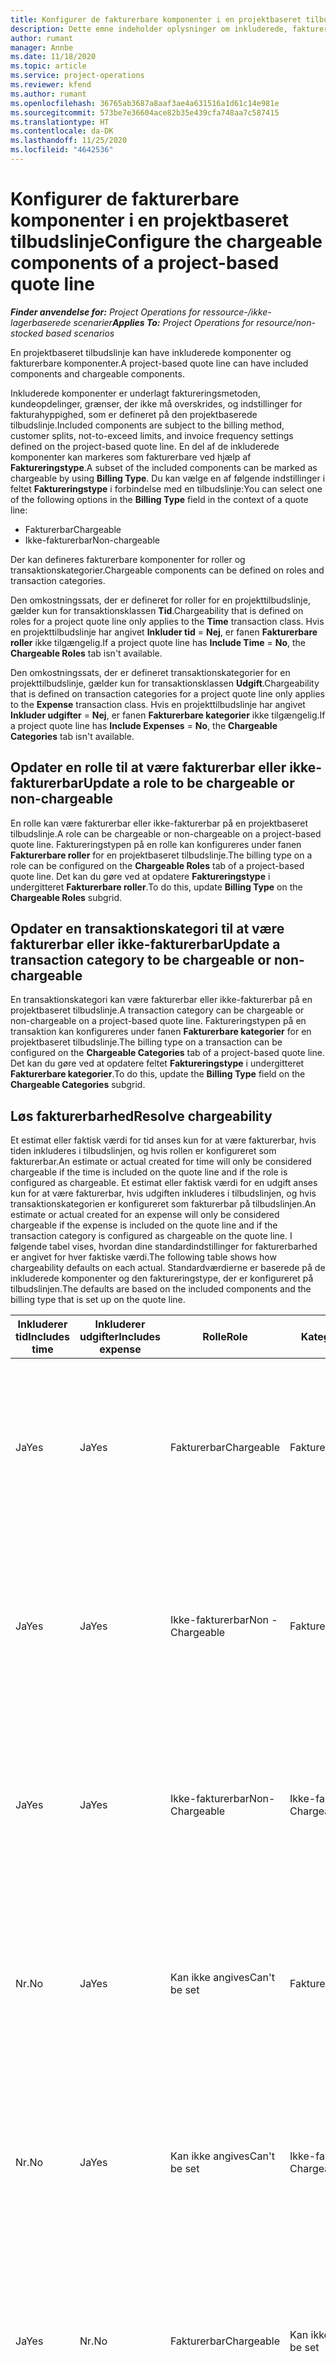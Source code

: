 ```yaml
---
title: Konfigurer de fakturerbare komponenter i en projektbaseret tilbudslinje
description: Dette emne indeholder oplysninger om inkluderede, fakturerbare og ikke-fakturerbare komponenter på projektbaserede tilbudslinjer.
author: rumant
manager: Annbe
ms.date: 11/18/2020
ms.topic: article
ms.service: project-operations
ms.reviewer: kfend
ms.author: rumant
ms.openlocfilehash: 36765ab3687a8aaf3ae4a631516a1d61c14e981e
ms.sourcegitcommit: 573be7e36604ace82b35e439cfa748aa7c587415
ms.translationtype: HT
ms.contentlocale: da-DK
ms.lasthandoff: 11/25/2020
ms.locfileid: "4642536"
---
```

# <a name="configure-the-chargeable-components-of-a-project-based-quote-line"></a><span data-ttu-id="749c7-103">Konfigurer de fakturerbare komponenter i en projektbaseret tilbudslinje</span><span class="sxs-lookup"><span data-stu-id="749c7-103">Configure the chargeable components of a project-based quote line</span></span>

<span data-ttu-id="749c7-104">_**Finder anvendelse for:** Project Operations for ressource-/ikke-lagerbaserede scenarier_</span><span class="sxs-lookup"><span data-stu-id="749c7-104">_**Applies To:** Project Operations for resource/non-stocked based scenarios_</span></span>

<span data-ttu-id="749c7-105">En projektbaseret tilbudslinje kan have inkluderede komponenter og fakturerbare komponenter.</span><span class="sxs-lookup"><span data-stu-id="749c7-105">A project-based quote line can have included components and chargeable components.</span></span>

<span data-ttu-id="749c7-106">Inkluderede komponenter er underlagt faktureringsmetoden, kundeopdelinger, grænser, der ikke må overskrides, og indstillinger for fakturahyppighed, som er defineret på den projektbaserede tilbudslinje.</span><span class="sxs-lookup"><span data-stu-id="749c7-106">Included components are subject to the billing method, customer splits, not-to-exceed limits, and invoice frequency settings defined on the project-based quote line.</span></span>
<span data-ttu-id="749c7-107">En del af de inkluderede komponenter kan markeres som fakturerbare ved hjælp af **Faktureringstype**.</span><span class="sxs-lookup"><span data-stu-id="749c7-107">A subset of the included components can be marked as chargeable by using **Billing Type**.</span></span> <span data-ttu-id="749c7-108">Du kan vælge en af følgende indstillinger i feltet **Faktureringstype** i forbindelse med en tilbudslinje:</span><span class="sxs-lookup"><span data-stu-id="749c7-108">You can select one of the following options in the **Billing Type** field in the context of a quote line:</span></span>

   - <span data-ttu-id="749c7-109">Fakturerbar</span><span class="sxs-lookup"><span data-stu-id="749c7-109">Chargeable</span></span>
   - <span data-ttu-id="749c7-110">Ikke-fakturerbar</span><span class="sxs-lookup"><span data-stu-id="749c7-110">Non-chargeable</span></span>

<span data-ttu-id="749c7-111">Der kan defineres fakturerbare komponenter for roller og transaktionskategorier.</span><span class="sxs-lookup"><span data-stu-id="749c7-111">Chargeable components can be defined on roles and transaction categories.</span></span>

<span data-ttu-id="749c7-112">Den omkostningssats, der er defineret for roller for en projekttilbudslinje, gælder kun for transaktionsklassen **Tid**.</span><span class="sxs-lookup"><span data-stu-id="749c7-112">Chargeability that is defined on roles for a project quote line only applies to the **Time** transaction class.</span></span> <span data-ttu-id="749c7-113">Hvis en projekttilbudslinje har angivet **Inkluder tid** = **Nej**, er fanen **Fakturerbare roller** ikke tilgængelig.</span><span class="sxs-lookup"><span data-stu-id="749c7-113">If a project quote line has **Include Time** = **No**, the **Chargeable Roles** tab isn't available.</span></span>

<span data-ttu-id="749c7-114">Den omkostningssats, der er defineret transaktionskategorier for en projekttilbudslinje, gælder kun for transaktionsklassen **Udgift**.</span><span class="sxs-lookup"><span data-stu-id="749c7-114">Chargeability that is defined on transaction categories for a project quote line only applies to the **Expense** transaction class.</span></span> <span data-ttu-id="749c7-115">Hvis en projekttilbudslinje har angivet **Inkluder udgifter** = **Nej**, er fanen **Fakturerbare kategorier** ikke tilgængelig.</span><span class="sxs-lookup"><span data-stu-id="749c7-115">If a project quote line has **Include Expenses** = **No**, the **Chargeable Categories** tab isn't available.</span></span>

## <a name="update-a-role-to-be-chargeable-or-non-chargeable"></a><span data-ttu-id="749c7-116">Opdater en rolle til at være fakturerbar eller ikke-fakturerbar</span><span class="sxs-lookup"><span data-stu-id="749c7-116">Update a role to be chargeable or non-chargeable</span></span>
<span data-ttu-id="749c7-117">En rolle kan være fakturerbar eller ikke-fakturerbar på en projektbaseret tilbudslinje.</span><span class="sxs-lookup"><span data-stu-id="749c7-117">A role can be chargeable or non-chargeable on a project-based quote line.</span></span> <span data-ttu-id="749c7-118">Faktureringstypen på en rolle kan konfigureres under fanen **Fakturerbare roller** for en projektbaseret tilbudslinje.</span><span class="sxs-lookup"><span data-stu-id="749c7-118">The billing type on a role can be configured on the **Chargeable Roles** tab of a project-based quote line.</span></span> <span data-ttu-id="749c7-119">Det kan du gøre ved at opdatere **Faktureringstype** i undergitteret **Fakturerbare roller**.</span><span class="sxs-lookup"><span data-stu-id="749c7-119">To do this, update **Billing Type** on the **Chargeable Roles** subgrid.</span></span> 

## <a name="update-a-transaction-category-to-be-chargeable-or-non-chargeable"></a><span data-ttu-id="749c7-120">Opdater en transaktionskategori til at være fakturerbar eller ikke-fakturerbar</span><span class="sxs-lookup"><span data-stu-id="749c7-120">Update a transaction category to be chargeable or non-chargeable</span></span>
<span data-ttu-id="749c7-121">En transaktionskategori kan være fakturerbar eller ikke-fakturerbar på en projektbaseret tilbudslinje.</span><span class="sxs-lookup"><span data-stu-id="749c7-121">A transaction category can be chargeable or non-chargeable on a project-based quote line.</span></span> <span data-ttu-id="749c7-122">Faktureringstypen på en transaktion kan konfigureres under fanen **Fakturerbare kategorier** for en projektbaseret tilbudslinje.</span><span class="sxs-lookup"><span data-stu-id="749c7-122">The billing type on a transaction can be configured on the **Chargeable Categories** tab of a project-based quote line.</span></span> <span data-ttu-id="749c7-123">Det kan du gøre ved at opdatere feltet **Faktureringstype** i undergitteret **Fakturerbare kategorier**.</span><span class="sxs-lookup"><span data-stu-id="749c7-123">To do this, update the **Billing Type** field on the **Chargeable Categories** subgrid.</span></span> 

## <a name="resolve-chargeability"></a><span data-ttu-id="749c7-124">Løs fakturerbarhed</span><span class="sxs-lookup"><span data-stu-id="749c7-124">Resolve chargeability</span></span>

<span data-ttu-id="749c7-125">Et estimat eller faktisk værdi for tid anses kun for at være fakturerbar, hvis tiden inkluderes i tilbudslinjen, og hvis rollen er konfigureret som fakturerbar.</span><span class="sxs-lookup"><span data-stu-id="749c7-125">An estimate or actual created for time will only be considered chargeable if the time is included on the quote line and if the role is configured as chargeable.</span></span>
<span data-ttu-id="749c7-126">Et estimat eller faktisk værdi for en udgift anses kun for at være fakturerbar, hvis udgiften inkluderes i tilbudslinjen, og hvis transaktionskategorien er konfigureret som fakturerbar på tilbudslinjen.</span><span class="sxs-lookup"><span data-stu-id="749c7-126">An estimate or actual created for an expense will only be considered chargeable if the expense is included on the quote line and if the transaction category is configured as chargeable on the quote line.</span></span> <span data-ttu-id="749c7-127">I følgende tabel vises, hvordan dine standardindstillinger for fakturerbarhed er angivet for hver faktiske værdi.</span><span class="sxs-lookup"><span data-stu-id="749c7-127">The following table shows how chargeability defaults on each actual.</span></span> <span data-ttu-id="749c7-128">Standardværdierne er baserede på de inkluderede komponenter og den faktureringstype, der er konfigureret på tilbudslinjen.</span><span class="sxs-lookup"><span data-stu-id="749c7-128">The defaults are based on the included components and the billing type that is set up on the quote line.</span></span>

| <span data-ttu-id="749c7-129">Inkluderer tid</span><span class="sxs-lookup"><span data-stu-id="749c7-129">Includes time</span></span> | <span data-ttu-id="749c7-130">Inkluderer udgifter</span><span class="sxs-lookup"><span data-stu-id="749c7-130">Includes expense</span></span> | <span data-ttu-id="749c7-131">Rolle</span><span class="sxs-lookup"><span data-stu-id="749c7-131">Role</span></span> | <span data-ttu-id="749c7-132">Kategori</span><span class="sxs-lookup"><span data-stu-id="749c7-132">Category</span></span> | <span data-ttu-id="749c7-133">Opgave</span><span class="sxs-lookup"><span data-stu-id="749c7-133">Task</span></span> |
| --- | --- | --- | --- | --- |
| <span data-ttu-id="749c7-134">Ja</span><span class="sxs-lookup"><span data-stu-id="749c7-134">Yes</span></span> | <span data-ttu-id="749c7-135">Ja</span><span class="sxs-lookup"><span data-stu-id="749c7-135">Yes</span></span> | <span data-ttu-id="749c7-136">Fakturerbar</span><span class="sxs-lookup"><span data-stu-id="749c7-136">Chargeable</span></span> | <span data-ttu-id="749c7-137">Fakturerbar</span><span class="sxs-lookup"><span data-stu-id="749c7-137">Chargeable</span></span> | <span data-ttu-id="749c7-138">Fakturering af en faktisk værdi for tid: Fakturerbar</span><span class="sxs-lookup"><span data-stu-id="749c7-138">Billing on a time actual: Chargeable</span></span> </br><span data-ttu-id="749c7-139">Faktureringstype på en faktisk værdi for en udgift: Fakturerbar</span><span class="sxs-lookup"><span data-stu-id="749c7-139">Billing type on an expense actual: Chargeable</span></span> |
| <span data-ttu-id="749c7-140">Ja</span><span class="sxs-lookup"><span data-stu-id="749c7-140">Yes</span></span> | <span data-ttu-id="749c7-141">Ja</span><span class="sxs-lookup"><span data-stu-id="749c7-141">Yes</span></span> | <span data-ttu-id="749c7-142">Ikke-fakturerbar</span><span class="sxs-lookup"><span data-stu-id="749c7-142">Non - Chargeable</span></span> | <span data-ttu-id="749c7-143">Fakturerbar</span><span class="sxs-lookup"><span data-stu-id="749c7-143">Chargeable</span></span> | <span data-ttu-id="749c7-144">Fakturering af en faktisk værdi for tid: Ikke-fakturerbar</span><span class="sxs-lookup"><span data-stu-id="749c7-144">Billing on a time actual: Non-Chargeable</span></span> </br><span data-ttu-id="749c7-145">Faktureringstype på en faktisk værdi for en udgift: Fakturerbar</span><span class="sxs-lookup"><span data-stu-id="749c7-145">Billing type on an expense actual: Chargeable</span></span> |
| <span data-ttu-id="749c7-146">Ja</span><span class="sxs-lookup"><span data-stu-id="749c7-146">Yes</span></span> | <span data-ttu-id="749c7-147">Ja</span><span class="sxs-lookup"><span data-stu-id="749c7-147">Yes</span></span> | <span data-ttu-id="749c7-148">Ikke-fakturerbar</span><span class="sxs-lookup"><span data-stu-id="749c7-148">Non-Chargeable</span></span> | <span data-ttu-id="749c7-149">Ikke-fakturerbar</span><span class="sxs-lookup"><span data-stu-id="749c7-149">Non-Chargeable</span></span> | <span data-ttu-id="749c7-150">Fakturering af en faktisk værdi for tid: Ikke-fakturerbar</span><span class="sxs-lookup"><span data-stu-id="749c7-150">Billing on a time actual: Non-Chargeable</span></span> </br><span data-ttu-id="749c7-151">Faktureringstype på en faktisk værdi for en udgift: Ikke-fakturerbar</span><span class="sxs-lookup"><span data-stu-id="749c7-151">Billing type on an expense actual: Non-Chargeable</span></span> |
| <span data-ttu-id="749c7-152">Nr.</span><span class="sxs-lookup"><span data-stu-id="749c7-152">No</span></span> | <span data-ttu-id="749c7-153">Ja</span><span class="sxs-lookup"><span data-stu-id="749c7-153">Yes</span></span> | <span data-ttu-id="749c7-154">Kan ikke angives</span><span class="sxs-lookup"><span data-stu-id="749c7-154">Can't be set</span></span> | <span data-ttu-id="749c7-155">Fakturerbar</span><span class="sxs-lookup"><span data-stu-id="749c7-155">Chargeable</span></span> | <span data-ttu-id="749c7-156">Fakturering af en faktisk værdi for tid: Ikke tilgængelig</span><span class="sxs-lookup"><span data-stu-id="749c7-156">Billing on a time actual: Not available</span></span> </br><span data-ttu-id="749c7-157">Faktureringstype på en faktisk værdi for en udgift: Fakturerbar</span><span class="sxs-lookup"><span data-stu-id="749c7-157">Billing type on an expense actual: Chargeable</span></span> |
| <span data-ttu-id="749c7-158">Nr.</span><span class="sxs-lookup"><span data-stu-id="749c7-158">No</span></span> | <span data-ttu-id="749c7-159">Ja</span><span class="sxs-lookup"><span data-stu-id="749c7-159">Yes</span></span> | <span data-ttu-id="749c7-160">Kan ikke angives</span><span class="sxs-lookup"><span data-stu-id="749c7-160">Can't be set</span></span> | <span data-ttu-id="749c7-161">Ikke-fakturerbar</span><span class="sxs-lookup"><span data-stu-id="749c7-161">Non-Chargeable</span></span> | <span data-ttu-id="749c7-162">Fakturering af en faktisk værdi for tid: Ikke tilgængelig</span><span class="sxs-lookup"><span data-stu-id="749c7-162">Billing on a time actual: Not available</span></span> </br><span data-ttu-id="749c7-163">Faktureringstype på en faktisk værdi for en udgift: Ikke-fakturerbar</span><span class="sxs-lookup"><span data-stu-id="749c7-163">Billing type on an expense actual: Non-chargeable</span></span> |
| <span data-ttu-id="749c7-164">Ja</span><span class="sxs-lookup"><span data-stu-id="749c7-164">Yes</span></span> | <span data-ttu-id="749c7-165">Nr.</span><span class="sxs-lookup"><span data-stu-id="749c7-165">No</span></span> | <span data-ttu-id="749c7-166">Fakturerbar</span><span class="sxs-lookup"><span data-stu-id="749c7-166">Chargeable</span></span> | <span data-ttu-id="749c7-167">Kan ikke angives</span><span class="sxs-lookup"><span data-stu-id="749c7-167">Can't be set</span></span> | <span data-ttu-id="749c7-168">Fakturering af en faktisk værdi for tid: Fakturerbar</span><span class="sxs-lookup"><span data-stu-id="749c7-168">Billing on a time actual: Chargeable</span></span> </br><span data-ttu-id="749c7-169">Faktureringstype på en faktisk værdi for en udgift: Ikke tilgængelig</span><span class="sxs-lookup"><span data-stu-id="749c7-169">Billing type on an expense actual: Not available</span></span> |
| <span data-ttu-id="749c7-170">Ja</span><span class="sxs-lookup"><span data-stu-id="749c7-170">Yes</span></span> | <span data-ttu-id="749c7-171">Nr.</span><span class="sxs-lookup"><span data-stu-id="749c7-171">No</span></span> | <span data-ttu-id="749c7-172">Ikke-fakturerbar</span><span class="sxs-lookup"><span data-stu-id="749c7-172">Non-Chargeable</span></span> | <span data-ttu-id="749c7-173">Kan ikke angives</span><span class="sxs-lookup"><span data-stu-id="749c7-173">Can't be set</span></span> | <span data-ttu-id="749c7-174">Fakturering af en faktisk værdi for tid: Ikke-fakturerbar</span><span class="sxs-lookup"><span data-stu-id="749c7-174">Billing on a time actual: Non-chargeable</span></span> </br> <span data-ttu-id="749c7-175">Faktureringstype på en faktisk værdi for en udgift: Ikke tilgængelig</span><span class="sxs-lookup"><span data-stu-id="749c7-175">Billing type on an expense actual: Not available</span></span> |
